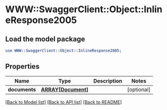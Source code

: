 # WWW::SwaggerClient::Object::InlineResponse2005

## Load the model package
```perl
use WWW::SwaggerClient::Object::InlineResponse2005;
```

## Properties
Name | Type | Description | Notes
------------ | ------------- | ------------- | -------------
**documents** | [**ARRAY[Document]**](Document.md) |  | [optional] 

[[Back to Model list]](../README.md#documentation-for-models) [[Back to API list]](../README.md#documentation-for-api-endpoints) [[Back to README]](../README.md)


